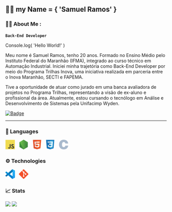 ## 🧑‍🦰 my Name = { 'Samuel Ramos' }

### 👨‍💻 About Me :

**`Back-End Developer`**

Console.log( 'Hello World!' )

Meu nome é Samuel Ramos, tenho 20 anos. Formado no Ensino Médio pelo Instituto Federal do Maranhão (IFMA), integrado ao curso técnico em Automação Industrial. Iniciei minha trajetória como Back-End Developer por meio do Programa Trilhas Inova, uma iniciativa realizada em parceria entre o Inova Maranhão, SECTI e FAPEMA.

Tive a oportunidade de atuar como jurado em uma banca avaliadora de projetos no Programa Trilhas, representando a visão de ex-aluno e profissional da área. Atualmente, estou cursando o tecnólogo em Análise e Desenvolvimento de Sistemas pela Unifacimp Wyden.

[![Badge](https://img.shields.io/badge/LinkedIn-0A66C2?style=for-the-badge&logo=linkedin&logoColor=white&labelColor=0A66C2)](https://www.linkedin.com/in/samrms/) 

---

### 🤖 Languages

<p>
  <img height="30" src="https://raw.githubusercontent.com/devicons/devicon/refs/heads/master/icons/javascript/javascript-original.svg" /> &nbsp
  <img height="30" src="https://raw.githubusercontent.com/devicons/devicon/refs/heads/master/icons/nodejs/nodejs-original.svg" /> &nbsp
  <img height="30" src="https://raw.githubusercontent.com/devicons/devicon/refs/heads/master/icons/html5/html5-original.svg" /> &nbsp
  <img height="30" src="https://raw.githubusercontent.com/devicons/devicon/refs/heads/master/icons/css3/css3-original.svg" /> &nbsp
  <img height="30" src="https://raw.githubusercontent.com/devicons/devicon/refs/heads/master/icons/c/c-original.svg" /> &nbsp
</p>

### ⚙️ Technologies

<p>
  <img height="30" src="https://raw.githubusercontent.com/devicons/devicon/refs/heads/master/icons/vscode/vscode-original.svg" /> &nbsp
<!--   <img height="40" src="https://raw.githubusercontent.com/devicons/devicon/refs/heads/master/icons/postman/postman-original.svg" /> &nbsp -->
  <img height="30" src="https://raw.githubusercontent.com/devicons/devicon/refs/heads/master/icons/git/git-original.svg" /> &nbsp
</p>

### 📈 Stats 

<p>
  <a href="https://github.com/samleurn"></a>
  <img height="180" src="https://github-readme-stats.vercel.app/api?username=samleurn&theme=great-gatsby&show_icons=true&hide_border=true&count_private=true" />
  <img height="180" src="https://github-readme-stats.vercel.app/api/top-langs/?username=samleurn&theme=great-gatsby&show_icons=true&hide_border=true&layout=compact" />
</p>
